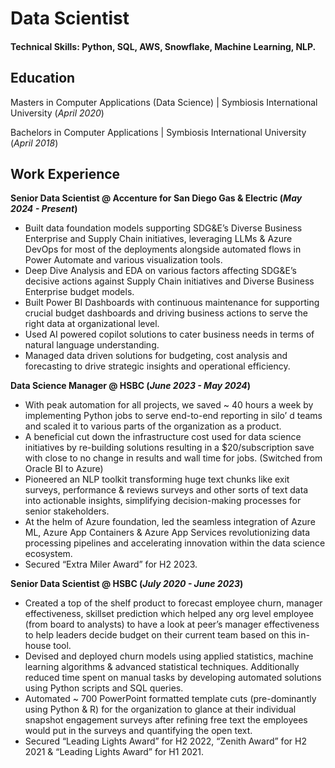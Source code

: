 # Data Scientist

#### Technical Skills: Python, SQL, AWS, Snowflake, Machine Learning, NLP.

## Education
Masters in Computer Applications (Data Science) | Symbiosis International University (_April 2020_)

Bachelors in Computer Applications | Symbiosis International University (_April 2018_)

## Work Experience
**Senior Data Scientist @ Accenture for San Diego Gas & Electric (_May 2024 - Present_)**
- Built data foundation models supporting SDG&E’s Diverse Business Enterprise and Supply Chain initiatives, leveraging LLMs & Azure DevOps for most of the deployments alongside automated flows in Power Automate and various visualization tools.
- Deep Dive Analysis and EDA on various factors affecting SDG&E’s decisive actions against Supply Chain initiatives and Diverse Business Enterprise budget models.
- Built Power BI Dashboards with continuous maintenance for supporting crucial budget dashboards and driving business actions to serve the right data at organizational level.
- Used AI powered copilot solutions to cater business needs in terms of natural language understanding.
- Managed data driven solutions for budgeting, cost analysis and forecasting to drive strategic insights and operational efficiency.

**Data Science Manager @ HSBC (_June 2023 - May 2024_)**
- With peak automation for all projects, we saved ~ 40 hours a week by implementing Python jobs to serve end-to-end reporting in silo’ d teams and scaled it to various parts of the organization as a product.
- A beneficial cut down the infrastructure cost used for data science initiatives by re-building solutions resulting in a $20/subscription save with close to no change in results and wall time for jobs. (Switched from Oracle BI to Azure)
- Pioneered an NLP toolkit transforming huge text chunks like exit surveys, performance & reviews surveys and other sorts of text data into actionable insights, simplifying decision-making processes for senior stakeholders.
- At the helm of Azure foundation, led the seamless integration of Azure ML, Azure App Containers & Azure App Services revolutionizing data processing pipelines and accelerating innovation within the data science ecosystem.
- Secured “Extra Miler Award” for H2 2023.

**Senior Data Scientist @ HSBC (_July 2020 - June 2023_)**
- Created a top of the shelf product to forecast employee churn, manager effectiveness, skillset prediction which helped any org level employee (from board to analysts) to have a look at peer’s manager effectiveness to help leaders decide budget on their current team based on this in-house tool.
- Devised and deployed churn models using applied statistics, machine learning algorithms & advanced statistical techniques. Additionally reduced time spent on manual tasks by developing automated solutions using Python scripts and SQL queries.
- Automated ~ 700 PowerPoint formatted template cuts (pre-dominantly using Python & R) for the organization to glance at their individual snapshot engagement surveys after refining free text the employees would put in the surveys and quantifying the open text.
- Secured “Leading Lights Award” for H2 2022, “Zenith Award” for H2 2021 & “Leading Lights Award” for H1 2021.
